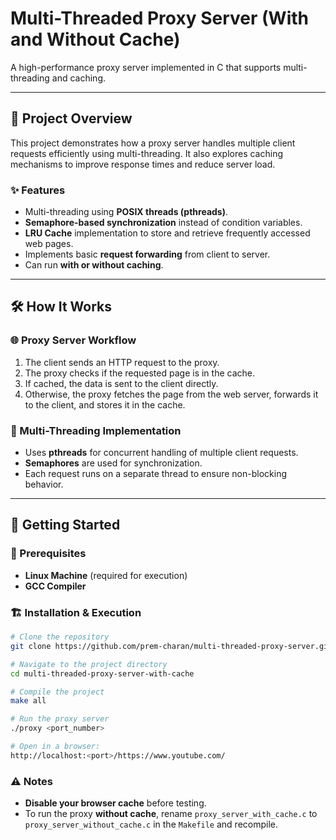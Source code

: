 # Multi-Threaded Proxy Server (With and Without Cache)

A high-performance proxy server implemented in C that supports multi-threading and caching.

---

## 📖 Project Overview
This project demonstrates how a proxy server handles multiple client requests efficiently using multi-threading. It also explores caching mechanisms to improve response times and reduce server load.

### ✨ Features
- Multi-threading using **POSIX threads (pthreads)**.
- **Semaphore-based synchronization** instead of condition variables.
- **LRU Cache** implementation to store and retrieve frequently accessed web pages.
- Implements basic **request forwarding** from client to server.
- Can run **with or without caching**.

---

## 🛠 How It Works

### 🌐 Proxy Server Workflow
1. The client sends an HTTP request to the proxy.
2. The proxy checks if the requested page is in the cache.
3. If cached, the data is sent to the client directly.
4. Otherwise, the proxy fetches the page from the web server, forwards it to the client, and stores it in the cache.

### 🔀 Multi-Threading Implementation
- Uses **pthreads** for concurrent handling of multiple client requests.
- **Semaphores** are used for synchronization.
- Each request runs on a separate thread to ensure non-blocking behavior.

---

## 🚀 Getting Started

### 🔧 Prerequisites
- **Linux Machine** (required for execution)
- **GCC Compiler**

### 🏗 Installation & Execution
```bash
# Clone the repository
git clone https://github.com/prem-charan/multi-threaded-proxy-server.git

# Navigate to the project directory
cd multi-threaded-proxy-server-with-cache

# Compile the project
make all

# Run the proxy server
./proxy <port_number>

# Open in a browser:
http://localhost:<port>/https://www.youtube.com/
```

### ⚠️ Notes
- **Disable your browser cache** before testing.
- To run the proxy **without cache**, rename `proxy_server_with_cache.c` to `proxy_server_without_cache.c` in the `Makefile` and recompile.
